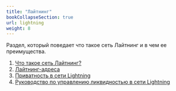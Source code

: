 ```yaml
---
title: "Лайтнинг"
bookCollapseSection: true
url: lightning
weight: 8
---
```


Раздел, который поведает что такое сеть Лайтнинг и в чем ее преимущества.

1. [Что такое сеть Лайтнинг?](/chto-takoe-laitning)
2. [Лайтнинг-адреса](/lajtning-adresa)
3. [Приватность в сети Lightning](/privatnost-v-lajtning)
4. [Руководство по управлению ликвидностью в сети Lightning](/likvidnost-v-lajtning)